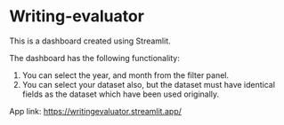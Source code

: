 # Writing-evaluator
This is a dashboard created using Streamlit.

The dashboard has the following functionality: 
1. You can select the year, and month from the filter panel.
2. You can select your dataset also, but the dataset must have identical fields as the dataset which have been used originally.


App link: https://writingevaluator.streamlit.app/
